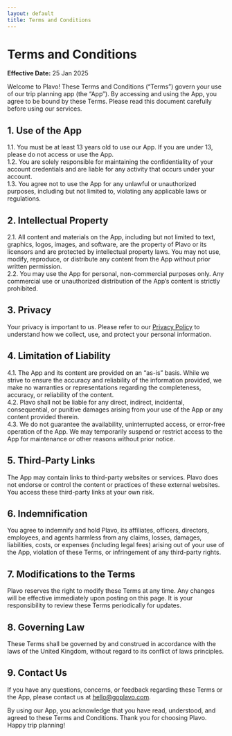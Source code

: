 ```yaml
---
layout: default
title: Terms and Conditions
---
```


# Terms and Conditions
**Effective Date:** 25 Jan 2025

Welcome to Plavo! These Terms and Conditions (“Terms”) govern your use of our trip planning app (the “App”). By accessing and using the App, you agree to be bound by these Terms. Please read this document carefully before using our services.

## 1. Use of the App
1.1. You must be at least 13 years old to use our App. If you are under 13, please do not access or use the App.  
1.2. You are solely responsible for maintaining the confidentiality of your account credentials and are liable for any activity that occurs under your account.  
1.3. You agree not to use the App for any unlawful or unauthorized purposes, including but not limited to, violating any applicable laws or regulations.  

## 2. Intellectual Property
2.1. All content and materials on the App, including but not limited to text, graphics, logos, images, and software, are the property of Plavo or its licensors and are protected by intellectual property laws. You may not use, modify, reproduce, or distribute any content from the App without prior written permission.  
2.2. You may use the App for personal, non-commercial purposes only. Any commercial use or unauthorized distribution of the App’s content is strictly prohibited.  

## 3. Privacy
Your privacy is important to us. Please refer to our [Privacy Policy](privacy-policy.md) to understand how we collect, use, and protect your personal information.

## 4. Limitation of Liability
4.1. The App and its content are provided on an “as-is” basis. While we strive to ensure the accuracy and reliability of the information provided, we make no warranties or representations regarding the completeness, accuracy, or reliability of the content.  
4.2. Plavo shall not be liable for any direct, indirect, incidental, consequential, or punitive damages arising from your use of the App or any content provided therein.  
4.3. We do not guarantee the availability, uninterrupted access, or error-free operation of the App. We may temporarily suspend or restrict access to the App for maintenance or other reasons without prior notice.  

## 5. Third-Party Links
The App may contain links to third-party websites or services. Plavo does not endorse or control the content or practices of these external websites. You access these third-party links at your own risk.  

## 6. Indemnification
You agree to indemnify and hold Plavo, its affiliates, officers, directors, employees, and agents harmless from any claims, losses, damages, liabilities, costs, or expenses (including legal fees) arising out of your use of the App, violation of these Terms, or infringement of any third-party rights.  

## 7. Modifications to the Terms
Plavo reserves the right to modify these Terms at any time. Any changes will be effective immediately upon posting on this page. It is your responsibility to review these Terms periodically for updates.  

## 8. Governing Law
These Terms shall be governed by and construed in accordance with the laws of the United Kingdom, without regard to its conflict of laws principles.  

## 9. Contact Us
If you have any questions, concerns, or feedback regarding these Terms or the App, please contact us at [hello@goplavo.com](mailto:hello@goplavo.com).  

By using our App, you acknowledge that you have read, understood, and agreed to these Terms and Conditions. Thank you for choosing Plavo. Happy trip planning!
